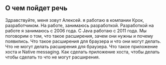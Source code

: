 ## О чем пойдет речь
Здравствуйте, меня зовут Алексей. я работаю в компании Крок, разработчиком. На работе, занимаюсь разработкой.
Разработкой на работе я занимаюсь с 2006 года. С Java работаю с 2011 года.
Мы поговорим о том, что такое расширения, зачем они нужны и почему появились. 
Что такое расширения для браузера и что они могут делать.
Что не могут делать расширения для браузера.
Что такое приложение хоста и Native messaging. 
Как сделать приложение хоста, чтобы делать чтобы сделать то что не могут расширения.